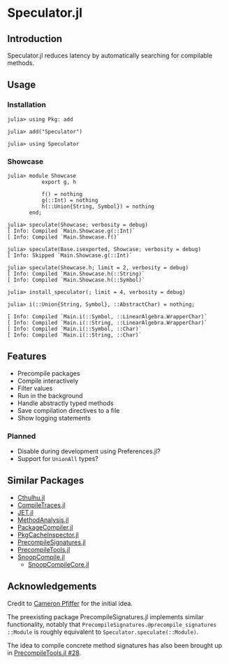 
# Speculator.jl

## Introduction

Speculator.jl reduces latency by automatically searching for compilable methods.

## Usage

### Installation

```julia-repl
julia> using Pkg: add

julia> add("Speculator")

julia> using Speculator
```

### Showcase

```julia-repl
julia> module Showcase
           export g, h

           f() = nothing
           g(::Int) = nothing
           h(::Union{String, Symbol}) = nothing
       end;

julia> speculate(Showcase; verbosity = debug)
[ Info: Compiled `Main.Showcase.g(::Int)`
[ Info: Compiled `Main.Showcase.f()`

julia> speculate(Base.isexported, Showcase; verbosity = debug)
[ Info: Skipped `Main.Showcase.g(::Int)`

julia> speculate(Showcase.h; limit = 2, verbosity = debug)
[ Info: Compiled `Main.Showcase.h(::String)`
[ Info: Compiled `Main.Showcase.h(::Symbol)`

julia> install_speculator(; limit = 4, verbosity = debug)

julia> i(::Union{String, Symbol}, ::AbstractChar) = nothing;

[ Info: Compiled `Main.i(::Symbol, ::LinearAlgebra.WrapperChar)`
[ Info: Compiled `Main.i(::String, ::LinearAlgebra.WrapperChar)`
[ Info: Compiled `Main.i(::Symbol, ::Char)`
[ Info: Compiled `Main.i(::String, ::Char)`
```

## Features

- Precompile packages
- Compile interactively
- Filter values
- Run in the background
- Handle abstractly typed methods
- Save compilation directives to a file
- Show logging statements

### Planned

- Disable during development using Preferences.jl?
- Support for `UnionAll` types?

## Similar Packages

- [Cthulhu.jl](https://github.com/JuliaDebug/Cthulhu.jl)
- [CompileTraces.jl](https://github.com/serenity4/CompileTraces.jl)
- [JET.jl](https://github.com/aviatesk/JET.jl)
- [MethodAnalysis.jl](https://github.com/timholy/MethodAnalysis.jl)
- [PackageCompiler.jl](https://github.com/JuliaLang/PackageCompiler.jl)
- [PkgCacheInspector.jl](https://github.com/timholy/PkgCacheInspector.jl)
- [PrecompileSignatures.jl](https://github.com/rikhuijzer/PrecompileSignatures.jl)
- [PrecompileTools.jl](https://github.com/JuliaLang/PrecompileTools.jl)
- [SnoopCompile.jl](https://github.com/timholy/SnoopCompile.jl)
    - [SnoopCompileCore.jl](https://github.com/timholy/SnoopCompile.jl/tree/master/SnoopCompileCore)

## Acknowledgements

Credit to [Cameron Pfiffer](https://github.com/cpfiffer) for the initial idea.

The preexisting package PrecompileSignatures.jl implements similar functionality,
notably that `PrecompileSignatures.@precompile_signatures ::Module`
is roughly equivalent to `Speculator.speculate(::Module)`.

The idea to compile concrete method signatures has also been brought up in
[PrecompileTools.jl #28](https://github.com/JuliaLang/PrecompileTools.jl/issues/28).
